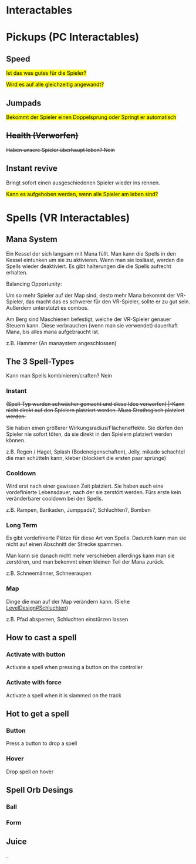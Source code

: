 # Interactables

# Pickups (PC Interactables)

## Speed

<mark>Ist das was gutes für die Spieler?</mark>

<mark>Wird es auf alle gleichzeitig angewandt?</mark>

## Jumpads

<mark>Bekommt der Spieler einen Doppelsprung oder Springt er automatisch</mark>

## ~~Health (Verworfen)~~

~~Haben unsere Spieler überhaupt leben? Nein~~

## Instant revive

Bringt sofort einen ausgeschiedenen Spieler wieder ins rennen.

<mark>Kann es aufgehoben werden, wenn alle Spieler am leben sind?</mark>

# Spells (VR Interactables)

## Mana System

Ein Kessel der sich langsam mit Mana füllt. Man kann die Spells in den Kessel eintunken um sie zu aktivieren. Wenn man sie loslässt, werden die Spells wieder deaktiviert. Es gibt halterungen die die Spells aufrecht erhalten.

Balancing Opportunity:

Um so mehr Spieler auf der Map sind, desto mehr Mana bekommt der VR-Spieler, das macht das es schwerer für den VR-Spieler, sollte er zu gut sein. Außerdem unterstützt es combos.

Am Berg sind Maschienen befestigt, welche der VR-Spieler genauer Steuern kann. Diese verbrauchen (wenn man sie verwendet) dauerhaft Mana, bis alles mana aufgebraucht ist.

z.B. Hammer (An manaystem angeschlossen)

## The 3 Spell-Types

Kann man Spells kombinieren/craften? Nein

### Instant

~~(Spell-Typ wurden schwächer gemacht und diese Idee verworfen) |-Kann nicht direkt auf den Spielern platziert werden. Muss Strathegisch platziert werden.~~

Sie haben einen größerer Wirkungsradius/Flächeneffekte. Sie dürfen den Spieler nie sofort töten, da sie direkt in den Spielern platziert werden können.

z.B. Regen / Hagel, Splash (Bodeneigenschaften), Jelly, mikado schachtel die man schütteln kann, kleber (blockiert die ersten paar sprünge)

### Cooldown

Wird erst nach einer gewissen Zeit platziert. Sie haben auch eine vordefinierte Lebensdauer, nach der sie zerstört werden. Fürs erste kein veränderbarer cooldown bei den Spells.

z.B. Rampen, Barikaden, Jumppads?, Schluchten?, Bomben

### Long Term

Es gibt vordefinierte Plätze für diese Art von Spells. Dadurch kann man sie nicht auf einen Abschnitt der Strecke spammen.

Man kann sie danach nicht mehr verschieben allerdings kann man sie zerstören, und man bekommt einen kleinen Teil der Mana zurück.

z.B. Schneemänner, Schneeraupen

### Map

Dinge die man auf der Map verändern kann. (Siehe [LevelDesign#Schluchten](LevelDesign.md#Schluchten))

z.B. Pfad absperren, Schluchten einstürzen lassen

## How to cast a spell

### Activate with button

Activate a spell when pressing a button on the controller

### Activate with force

Activate a spell when it is slammed on the track

## Hot to get a spell

### Button

Press a button to drop a spell 

### Hover

Drop spell on hover

## Spell Orb Desings

### Ball

### Form

## Juice

.
